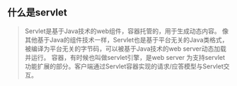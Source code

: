 ## 什么是servlet

> Servlet是基于Java技术的web组件，容器托管的，用于生成动态内容。
  像其他基于Java的组件技术一样，Servlet也是基于平台无关的Java类格式，被编译为平台无关的字节码，可以被基于Java技术的web server动态加载并运行。
  容器，有时候也叫做servlet引擎，是web server 为支持servlet功能扩展的部分。客户端通过Servlet容器实现的请求/应答模型与Servlet交互。


